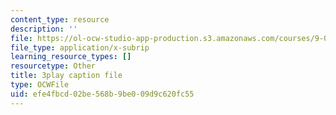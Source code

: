```yaml
---
content_type: resource
description: ''
file: https://ol-ocw-studio-app-production.s3.amazonaws.com/courses/9-00-introduction-to-psychology-fall-2004/efe4fbcd02be568b9be009d9c620fc55_10497.vtt
file_type: application/x-subrip
learning_resource_types: []
resourcetype: Other
title: 3play caption file
type: OCWFile
uid: efe4fbcd-02be-568b-9be0-09d9c620fc55
---
```

